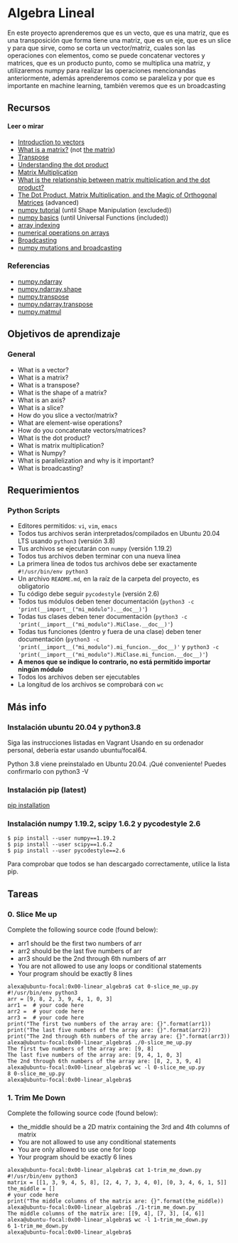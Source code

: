 # Algebra Lineal

En este proyecto aprenderemos que es un vecto, que es una matriz, que es una transposición
que forma tiene una matriz, que es un eje, que es un slice y para que sirve, como se corta un vector/matriz, cuales son las operaciones con elementos, como se puede concatenar vectores y matrices, que es un producto punto, como se multiplica una matriz, y utilizaremos numpy para realizar las operaciones mencionandas anteriormente, además aprenderemos como se paraleliza y por que es importante en machine learning, también veremos que es un broadcasting

## Recursos
#### Leer o mirar
* [Introduction to vectors](https://www.youtube.com/watch?v=fNk_zzaMoSs)
* [What is a matrix?](https://math.stackexchange.com/questions/2782717/what-exactly-is-a-matrix) (not [the matrix](https://www.imdb.com/title/tt0133093/))
* [Transpose](https://en.wikipedia.org/wiki/Transpose)
* [Understanding the dot product](https://betterexplained.com/articles/vector-calculus-understanding-the-dot-product/)
* [Matrix Multiplication](https://www.youtube.com/watch?v=BzWahqwaS8k)
* [What is the relationship between matrix multiplication and the dot product?](https://www.quora.com/What-is-the-relationship-between-matrix-multiplication-and-the-dot-product)
* [The Dot Product, Matrix Multiplication, and the Magic of Orthogonal Matrices]((https://www.youtube.com/watch?v=rW2ypKLLxGk)) (advanced)
* [numpy tutorial](https://numpy.org/doc/stable/user/quickstart.html) (until Shape Manipulation (excluded))
* [numpy basics](https://www.oreilly.com/library/view/python-for-data/9781449323592/ch04.html) (until Universal Functions (included))
* [array indexing](https://numpy.org/doc/stable/reference/arrays.indexing.html#basic-slicing-and-indexing)
* [numerical operations on arrays](http://scipy-lectures.org/intro/numpy/operations.html)
* [Broadcasting](https://numpy.org/doc/stable/user/basics.broadcasting.html)
* [numpy mutations and broadcasting](https://towardsdatascience.com/two-cool-features-of-python-numpy-mutating-by-slicing-and-broadcasting-3b0b86e8b4c7)

### Referencias
* [numpy.ndarray](https://numpy.org/doc/stable/reference/generated/numpy.ndarray.html)
* [numpy.ndarray.shape](https://numpy.org/doc/stable/reference/generated/numpy.ndarray.shape.html)
* [numpy.transpose](https://numpy.org/doc/stable/reference/generated/numpy.transpose.html)
* [numpy.ndarray.transpose](https://numpy.org/doc/stable/reference/generated/numpy.ndarray.transpose.html)
* [numpy.matmul](https://numpy.org/doc/stable/reference/generated/numpy.matmul.html)

## Objetivos de aprendizaje
### General
* What is a vector?
* What is a matrix?
* What is a transpose?
* What is the shape of a matrix?
* What is an axis?
* What is a slice?
* How do you slice a vector/matrix?
* What are element-wise operations?
* How do you concatenate vectors/matrices?
* What is the dot product?
* What is matrix multiplication?
* What is Numpy?
* What is parallelization and why is it important?
* What is broadcasting?

## Requerimientos
### Python Scripts
* Editores permitidos: ```vi```, ```vim```, ```emacs```
* Todos tus archivos serán interpretados/compilados en Ubuntu 20.04 LTS usando ```python3``` (versión 3.8)
* Tus archivos se ejecutarán con ```numpy``` (versión 1.19.2)
* Todos tus archivos deben terminar con una nueva línea
* La primera línea de todos tus archivos debe ser exactamente ```#!/usr/bin/env python3```
* Un archivo ```README.md```, en la raíz de la carpeta del proyecto, es obligatorio
* Tu código debe seguir ```pycodestyle``` (versión 2.6)
* Todos tus módulos deben tener documentación (```python3 -c 'print(__import__("mi_módulo").__doc__)'```)
* Todas tus clases deben tener documentación (```python3 -c 'print(__import__("mi_modulo").MiClase.__doc__)'```)
* Todas tus funciones (dentro y fuera de una clase) deben tener documentación (```python3 -c 'print(__import__("mi_modulo").mi_funcion.__doc__)'``` y ```python3 -c 'print(__import__("mi_modulo").MiClase.mi_funcion.__doc__)'```)
* **A menos que se indique lo contrario, no está permitido importar ningún módulo**
* Todos los archivos deben ser ejecutables
* La longitud de los archivos se comprobará con ```wc```

## Más info
### Instalación ubuntu 20.04 y python3.8
Siga las instrucciones listadas en Vagrant Usando en su ordenador personal, debería estar usando ubuntu/focal64.

Python 3.8 viene preinstalado en Ubuntu 20.04. ¡Qué conveniente! Puedes confirmarlo con python3 -V

### Instalación pip (latest)
[pip installation](https://pip.pypa.io/en/stable/installation/)

### Instalación numpy 1.19.2, scipy 1.6.2 y pycodestyle 2.6
```
$ pip install --user numpy==1.19.2
$ pip install --user scipy==1.6.2
$ pip install --user pycodestyle==2.6
```
Para comprobar que todos se han descargado correctamente, utilice la lista pip.

## Tareas
### 0. Slice Me up
Complete the following source code (found below):

* arr1 should be the first two numbers of arr
* arr2 should be the last five numbers of arr
* arr3 should be the 2nd through 6th numbers of arr
* You are not allowed to use any loops or conditional statements
* Your program should be exactly 8 lines
```
alexa@ubuntu-focal:0x00-linear_algebra$ cat 0-slice_me_up.py 
#!/usr/bin/env python3
arr = [9, 8, 2, 3, 9, 4, 1, 0, 3]
arr1 =  # your code here
arr2 =  # your code here
arr3 =  # your code here
print("The first two numbers of the array are: {}".format(arr1))
print("The last five numbers of the array are: {}".format(arr2))
print("The 2nd through 6th numbers of the array are: {}".format(arr3))
alexa@ubuntu-focal:0x00-linear_algebra$ ./0-slice_me_up.py 
The first two numbers of the array are: [9, 8]
The last five numbers of the array are: [9, 4, 1, 0, 3]
The 2nd through 6th numbers of the array are: [8, 2, 3, 9, 4]
alexa@ubuntu-focal:0x00-linear_algebra$ wc -l 0-slice_me_up.py 
8 0-slice_me_up.py
alexa@ubuntu-focal:0x00-linear_algebra$ 
```

### 1. Trim Me Down
Complete the following source code (found below):

* the_middle should be a 2D matrix containing the 3rd and 4th columns of matrix
* You are not allowed to use any conditional statements
* You are only allowed to use one for loop
* Your program should be exactly 6 lines
```
alexa@ubuntu-focal:0x00-linear_algebra$ cat 1-trim_me_down.py 
#!/usr/bin/env python3
matrix = [[1, 3, 9, 4, 5, 8], [2, 4, 7, 3, 4, 0], [0, 3, 4, 6, 1, 5]]
the_middle = []
# your code here
print("The middle columns of the matrix are: {}".format(the_middle))
alexa@ubuntu-focal:0x00-linear_algebra$ ./1-trim_me_down.py 
The middle columns of the matrix are: [[9, 4], [7, 3], [4, 6]]
alexa@ubuntu-focal:0x00-linear_algebra$ wc -l 1-trim_me_down.py 
6 1-trim_me_down.py
alexa@ubuntu-focal:0x00-linear_algebra$
```
